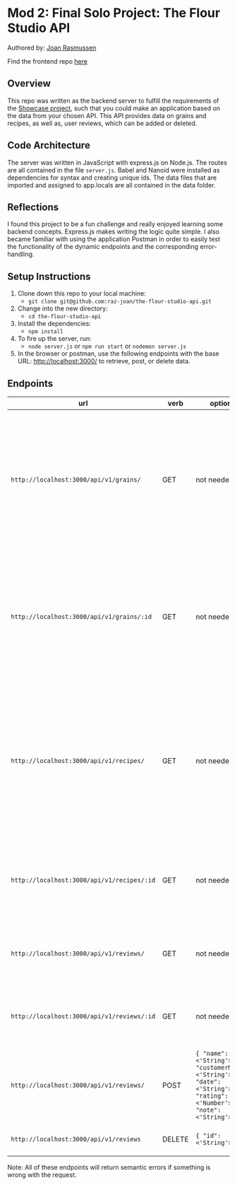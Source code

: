 # Mod 2: Final Solo Project: The Flour Studio API  

Authored by: [Joan Rasmussen](https://github.com/raz-joan)  

Find the frontend repo [here](https://github.com/raz-joan/the-flour-studio-ui)

## Overview  
This repo was written as the backend server to fulfill the requirements of the [Showcase project](https://frontend.turing.edu/projects/module-3/showcase.html), such that you could make an application based on the data from your chosen API. This API provides data on grains and recipes, as well as, user reviews, which can be added or deleted.  

## Code Architecture  
The server was written in JavaScript with express.js on Node.js. The routes are all contained in the file `server.js`. Babel and Nanoid were installed as dependencies for syntax and creating unique ids. The data files that are imported and assigned to app.locals are all contained in the data folder.

## Reflections  
I found this project to be a fun challenge and really enjoyed learning some backend concepts. Express.js makes writing the logic quite simple. I also became familiar with using the application Postman in order to easily test the functionality of the dynamic endpoints and the corresponding error-handling.

## Setup Instructions  
1. Clone down this repo to your local machine:
    * `git clone git@github.com:raz-joan/the-flour-studio-api.git`
2. Change into the new directory:
    * `cd the-flour-studio-api`
3. Install the dependencies:
    * `npm install`
4. To fire up the server, run:
    * `node server.js` or `npm run start` or `nodemon server.js`
5. In the browser or postman, use the following endpoints with the base URL: [http://localhost:3000/](http://localhost:3000/) to retrieve, post, or delete data.

## Endpoints  
| url | verb | options | sample response |
| ----|------|---------|---------------- |
| `http://localhost:3000/api/v1/grains/` | GET | not needed | Array of all existing grains: `{ grains: [{ "id": "OX6eHvFFc8", "name": "Turkey Red", "classification": "Hard Red Winter Wheat", "protein": 13.5, "hasGluten": true, "pricePerLb": 3, "grownIn": "Colorado", "isOrganic": true, "flavor": "Malty and Sweet", "texture": "Fine and slightly sandy.", "bakingCharacteristics": "...", "history": "...", "inStock": true,"img": "./images/turkey.jpg" }]}` |
| `http://localhost:3000/api/v1/grains/:id` | GET | not needed | Object of a specific grain by Id: `{ item: { "id": "OX6eHvFFc8", "name": "Turkey Red", "classification": "Hard Red Winter Wheat", "protein": 13.5, "hasGluten": true, "pricePerLb": 3, "grownIn": "Colorado", "isOrganic": true, "flavor": "Malty and Sweet", "texture": "Fine and slightly sandy.", bakingCharacteristics": "...", "history": "...", "inStock": true, "img": "./images/turkey.jpg" }}` |
| `http://localhost:3000/api/v1/recipes/` | GET | not needed | Array of all existing recipes: `{ recipes: [{ "id": "RUTCHm1gtW", "name": "Pancakes", "category": "Maize", "isVegan": false, "isGlutenFree": false, "yield": "4-6 pancakes", "time": "30 min", "ingredients": ["1 1/2 cups blue, green, or red cornmeal", "1 tsp salt", "1 1/2 cups boiling water", "1/4 cup milk, maybe more", "2 eggs", "2 Tbsp vegetable oil", "1 tsp vanilla", "1/2 cup pinenuts", "butter and maple for yumming up"], "directions": "..." }]}` |
| `http://localhost:3000/api/v1/recipes/:id` | GET | not needed | Object of a specific recipe by Id: `{ item: { "id": "RUTCHm1gtW", "name": "Pancakes", "category": "Maize", "isVegan": false, "isGlutenFree": false, "yield": "4-6 pancakes", "time": "30 min", "ingredients": ["..."], "directions": "..." }}` |
| `http://localhost:3000/api/v1/reviews/` | GET | not needed | Array of all existing reviews: `{ reviews: [{ "id": "0MxzViR3vK", "name": "Rye", "customerName": "Happy Baker", "date": "2022/01/01", "rating": 4, "note": "Yum!" }]}` |
| `http://localhost:3000/api/v1/reviews/:id` | GET | not needed | Object of a specific review by Id: `{ item: { "id": "0MxzViR3vK", "name": "Rye", "customerName": "Happy Baker", "date": "2022/01/01", "rating": 4, "note": "Yum!" }}` |
| `http://localhost:3000/api/v1/reviews/` | POST | `{ "name": <'String'>, "customerName": <'String'>, "date": <'String'>, "rating": <'Number'>, "note": <'String'> }` | Response body: `{ "message": "New review was successfully added!", "newReview": { "id": "0MxzViR3vK", "name": "Rye", "customerName": "Happy Baker", "date": "2022/01/01", "rating": 4, "note": "Yum!" }}` |
| `http://localhost:3000/api/v1/reviews` | DELETE | `{ "id": <'String'> }` | Response body: `{ "message": "Review with id of 0MxzViR3vK was successfully deleted." }` |  


Note: All of these endpoints will return semantic errors if something is wrong with the request.
